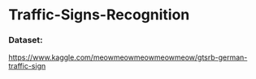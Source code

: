 # Traffic-Signs-Recognition


### Dataset:
https://www.kaggle.com/meowmeowmeowmeowmeow/gtsrb-german-traffic-sign
